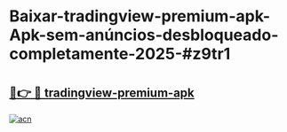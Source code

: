 # Baixar-tradingview-premium-apk-Apk-sem-anúncios-desbloqueado-completamente-2025-#z9tr1

# <h2><a href="https://ainizakaria.my?title=tradingview-premium-apk&ref=24M">🔗👉 🔴 tradingview-premium-apk</a></h2>

[![acn](https://github.com/user-attachments/assets/0f9c940e-d8b0-45ae-aac7-cd30a18b3e1c)](https://ainizakaria.my?title=tradingview-premium-apk&ref=24M)

